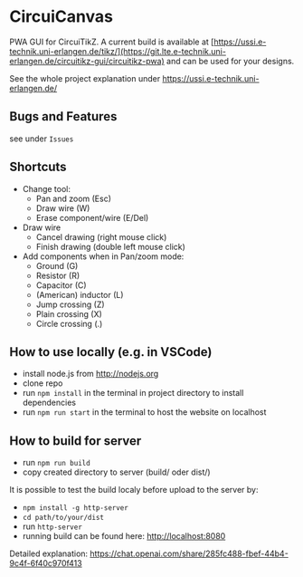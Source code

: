 
# CircuiCanvas

PWA GUI for CircuiTikZ. A current build is available at [https://ussi.e-technik.uni-erlangen.de/tikz/](https://git.lte.e-technik.uni-erlangen.de/circuitikz-gui/circuitikz-pwa) and can be used for your designs.

See the whole project explanation under [https://ussi.e-technik.uni-erlangen.de/
](https://git.lte.e-technik.uni-erlangen.de/circuitikz-gui/circuitikz-pwa)

## Bugs and Features

see under `Issues`

## Shortcuts

* Change tool:
    * Pan and zoom (Esc)
    * Draw wire (W)
    * Erase component/wire (E/Del)
* Draw wire
    * Cancel drawing (right mouse click)
    * Finish drawing (double left mouse click)
* Add components when in Pan/zoom mode:
    * Ground (G)
    * Resistor (R)
    * Capacitor (C)
    * (American) inductor (L)
    * Jump crossing (Z)
    * Plain crossing (X)
    * Circle crossing (.)

## How to use locally (e.g. in VSCode)

* install node.js from <http://nodejs.org>
* clone repo
* run `npm install` in the terminal in project directory to install dependencies
* run `npm run start` in the terminal to host the website on localhost

## How to build for server

* run `npm run build`
* copy created directory to server  (build/ oder dist/)

It is possible to test the build localy before upload to the server by:

* `npm install -g http-server`
* `cd path/to/your/dist`
* run `http-server`
* running build can be found here: <http://localhost:8080>

Detailed explanation: <https://chat.openai.com/share/285fc488-fbef-44b4-9c4f-6f40c970f413>
